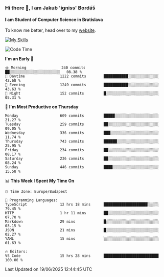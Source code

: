 ### Hi there 👋, I am Jakub 'igniss' Bordáš

#### I am Student of Computer Science in Bratislava
To know me better, head over to my [website](https://bordas.sk).

[![My Skills](https://skillicons.dev/icons?i=js,typescript,html,css,figma,svelte,vue,next,postgresql,nest,express,nodejs)](https://bordas.sk)


<!--START_SECTION:waka-->
![Code Time](http://img.shields.io/badge/Code%20Time-1%2C953%20hrs%2052%20mins-blue)

**I'm an Early 🐤** 

```text
🌞 Morning                240 commits         ██░░░░░░░░░░░░░░░░░░░░░░░   08.38 % 
🌆 Daytime                1222 commits        ███████████░░░░░░░░░░░░░░   42.68 % 
🌃 Evening                1249 commits        ███████████░░░░░░░░░░░░░░   43.63 % 
🌙 Night                  152 commits         █░░░░░░░░░░░░░░░░░░░░░░░░   05.31 % 
```
📅 **I'm Most Productive on Thursday** 

```text
Monday                   609 commits         █████░░░░░░░░░░░░░░░░░░░░   21.27 % 
Tuesday                  259 commits         ██░░░░░░░░░░░░░░░░░░░░░░░   09.05 % 
Wednesday                336 commits         ███░░░░░░░░░░░░░░░░░░░░░░   11.74 % 
Thursday                 743 commits         ██████░░░░░░░░░░░░░░░░░░░   25.95 % 
Friday                   234 commits         ██░░░░░░░░░░░░░░░░░░░░░░░   08.17 % 
Saturday                 236 commits         ██░░░░░░░░░░░░░░░░░░░░░░░   08.24 % 
Sunday                   446 commits         ████░░░░░░░░░░░░░░░░░░░░░   15.58 % 
```


📊 **This Week I Spent My Time On** 

```text
🕑︎ Time Zone: Europe/Budapest

💬 Programming Languages: 
TypeScript               12 hrs 18 mins      ████████████████████░░░░░   79.45 % 
HTTP                     1 hr 11 mins        ██░░░░░░░░░░░░░░░░░░░░░░░   07.70 % 
Markdown                 29 mins             █░░░░░░░░░░░░░░░░░░░░░░░░   03.15 % 
JSON                     21 mins             █░░░░░░░░░░░░░░░░░░░░░░░░   02.27 % 
YAML                     15 mins             ░░░░░░░░░░░░░░░░░░░░░░░░░   01.63 % 

🔥 Editors: 
VS Code                  15 hrs 28 mins      █████████████████████████   100.00 % 
```


 Last Updated on 19/06/2025 12:44:45 UTC
<!--END_SECTION:waka-->
